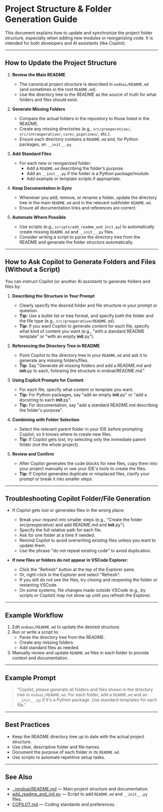 # Project Structure & Folder Generation Guide

This document explains how to update and synchronize the project folder structure, especially when adding new modules or reorganizing code. It is intended for both developers and AI assistants (like Copilot).

---

## How to Update the Project Structure

1. **Review the Main README**

   - The canonical project structure is described in `endoai/README.md` (and sometimes in the root `README.md`).
   - Use the directory tree in the README as the source of truth for what folders and files should exist.

2. **Generate Missing Folders**

   - Compare the actual folders in the repository to those listed in the README.
   - Create any missing directories (e.g., `src/preoperative/`, `src/intraoperative/`, `core/`, `pipelines/`, etc.).
   - Ensure each directory contains a `README.md` and, for Python packages, an `__init__.py`.

3. **Add Standard Files**

   - For each new or reorganized folder:
     - Add a `README.md` describing the folder’s purpose.
     - Add an `__init__.py` if the folder is a Python package/module.
     - Add example or template scripts if appropriate.

4. **Keep Documentation in Sync**

   - Whenever you add, remove, or rename a folder, update the directory tree in the main `README.md` and in the relevant subfolder `README.md`.
   - Ensure all documentation links and references are correct.

5. **Automate Where Possible**

   - Use scripts (e.g., `scripts/add_readme_and_init.py`) to automatically create missing `README.md` and `__init__.py` files.
   - Consider writing a script to parse the directory tree from the README and generate the folder structure automatically.

---

## How to Ask Copilot to Generate Folders and Files (Without a Script)

You can instruct Copilot (or another AI assistant) to generate folders and files by:

1. **Describing the Structure in Your Prompt**

   - Clearly specify the desired folder and file structure in your prompt or question.
   - **Tip:** Use a bullet list or tree format, and specify both the folder and the file type (e.g., `src/preoperative/README.md`).
   - **Tip:** If you want Copilot to generate content for each file, specify what kind of content you want (e.g., "with a standard README template" or "with an empty __init__.py").

2. **Referencing the Directory Tree in README**

   - Point Copilot to the directory tree in your `README.md` and ask it to generate any missing folders/files.
   - **Tip:** Say "Generate all missing folders and add a README.md and __init__.py to each, following the structure in endoai/README.md."

3. **Using Explicit Prompts for Content**

   - For each file, specify what content or template you want.
   - **Tip:** For Python packages, say "add an empty __init__.py" or "add a docstring to each __init__.py".
   - **Tip:** For documentation, say "add a standard README.md describing the folder's purpose".

4. **Combining with Folder Selection**

   - Select the relevant parent folder in your IDE before prompting Copilot, so it knows where to create new files.
   - **Tip:** If Copilot gets lost, try selecting only the immediate parent folder (not the whole project).

5. **Review and Confirm**

   - After Copilot generates the code blocks for new files, copy them into your project manually or use your IDE's tools to create the files.
   - **Tip:** If Copilot generates duplicate or misplaced files, clarify your prompt or break it into smaller steps.

---

## Troubleshooting Copilot Folder/File Generation

- If Copilot gets lost or generates files in the wrong place:
  - Break your request into smaller steps (e.g., "Create the folder src/preoperative/ and add README.md and __init__.py").
  - Specify the full relative path for each file.
  - Ask for one folder at a time if needed.
  - Remind Copilot to avoid overwriting existing files unless you want to update them.
  - Use the phrase "do not repeat existing code" to avoid duplication.

- **If new files or folders do not appear in VSCode Explorer:**
  - Click the "Refresh" button at the top of the Explorer pane.
  - Or, right-click in the Explorer and select "Refresh".
  - If you still do not see the files, try closing and reopening the folder or restarting VSCode.
  - On some systems, file changes made outside VSCode (e.g., by scripts or Copilot) may not show up until you refresh the Explorer.

---

## Example Workflow

1. Edit `endoai/README.md` to update the desired structure.
2. Run or write a script to:
    - Parse the directory tree from the README.
    - Create any missing folders.
    - Add standard files as needed.
3. Manually review and update `README.md` files in each folder to provide context and documentation.

---

## Example Prompt

> "Copilot, please generate all folders and files shown in the directory tree in `endoai/README.md`. For each folder, add a `README.md` and an `__init__.py` if it's a Python package. Use standard templates for each file."

---

## Best Practices

- Keep the README directory tree up to date with the actual project structure.
- Use clear, descriptive folder and file names.
- Document the purpose of each folder in its `README.md`.
- Use scripts to automate repetitive setup tasks.

---

## See Also

- [../endoai/README.md](../endoai/README.md) — Main project structure and documentation.
- [add_readme_and_init.py](../scripts/add_readme_and_init.py) — Script to add `README.md` and `__init__.py` files.
- [COPILOT.md](../COPILOT.md) — Coding standards and preferences.
